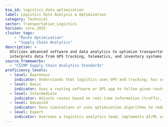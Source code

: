 ```yaml
---  
ksa_id: logistics_data_optimization  
label: Logistics Data Analysis & Optimization  
category: Technical  
sector: Transportation_Logistics  
horizon: core_2025  
cluster_tags: 
    - "Route Optimization"
    - "Supply Chain Analytics"
description: >  
  Utilizes advanced software and data analytics to optimize transportation routes and supply chain efficiency;  
  interprets data from GPS tracking, telematics, and inventory systems to improve routing, reduce fuel consumption and delivery times, predict delays, and enhance overall supply chain visibility and responsiveness.  
source_frameworks:  
  - "CSCMP Supply Chain Analytics Standards"  
proficiency_levels:  
  - level: Awareness  
    indicator: Understands that logistics uses GPS and tracking; has seen a basic route map or schedule printout.  
  - level: Basic  
    indicator: Uses a routing software or GPS app to follow given routes; reports simple metrics (on-time deliveries, mileage) to supervisors; can interpret a basic dashboard (green/red indicators for delays).  
  - level: Intermediate  
    indicator: Adjusts routes based on real-time information (traffic, weather) using TMS (Transport Management System) tools; analyzes data from past deliveries (e.g., average delays on certain routes) to suggest schedule changes; monitors fuel or vehicle data to schedule maintenance or driver coaching.  
  - level: Advanced  
    indicator: Runs simulations or uses optimization algorithms to redesign delivery routes or distribution networks; incorporates multiple data sources (customer orders, warehouse inventory levels, driver hours) for integrated planning; improves KPIs (on-time rate, cost per mile) by making data-driven decisions; aligns practices with CSCMP guidelines.  
  - level: Expert  
    indicator: Oversees a logistics analytics team; implements AI/ML solutions for dynamic routing and demand forecasting; advises on supply chain strategy at an organizational level using data insights; contributes to industry best practices or standards for using big data in supply chain management, often via CSCMP or similar bodies.  
---  
```

